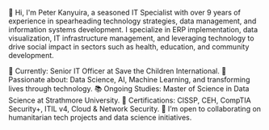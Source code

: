 👋 Hi, I'm Peter Kanyuira, a seasoned IT Specialist with over 9 years of experience in spearheading technology strategies, data management, and information systems development. I specialize in ERP implementation, data visualization, IT infrastructure management, and leveraging technology to drive social impact in sectors such as health, education, and community development.

💼 Currently: Senior IT Officer at Save the Children International.
🌱 Passionate about: Data Science, AI, Machine Learning, and transforming lives through technology.
📚 Ongoing Studies: Master of Science in Data Science at Strathmore University.
🔗 Certifications: CISSP, CEH, CompTIA Security+, ITIL v4, Cloud & Network Security.
🔭 I’m open to collaborating on humanitarian tech projects and data science initiatives.
